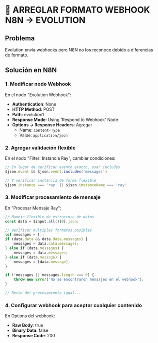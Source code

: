 # 🔧 ARREGLAR FORMATO WEBHOOK N8N → EVOLUTION

## Problema
Evolution envía webhooks pero N8N no los reconoce debido a diferencias de formato.

## Solución en N8N

### 1. Modificar nodo Webhook
En el nodo "Evolution Webhook":
- **Authentication**: None
- **HTTP Method**: POST  
- **Path**: evolution1
- **Response Mode**: Using 'Respond to Webhook' Node
- **Options → Response Headers**: Agregar
  - Name: `Content-Type`
  - Value: `application/json`

### 2. Agregar validación flexible
En el nodo "Filter: Instancia Ray", cambiar condiciones:

```javascript
// En lugar de verificar evento exacto, usar includes
$json.event && $json.event.includes('messages')

// Y verificar instancia de forma flexible  
$json.instance === 'ray' || $json.instanceName === 'ray'
```

### 3. Modificar procesamiento de mensaje
En "Procesar Mensaje Ray":

```javascript
// Manejo flexible de estructura de datos
const data = $input.all()[0].json;

// Verificar múltiples formatos posibles
let messages = [];
if (data.data && data.data.messages) {
    messages = data.data.messages;
} else if (data.messages) {
    messages = data.messages;
} else if (data.message) {
    messages = [data.message];
}

if (!messages || messages.length === 0) {
    throw new Error('No se encontraron mensajes en el webhook');
}

// Resto del procesamiento igual...
```

### 4. Configurar webhook para aceptar cualquier contenido
En Options del webhook:
- **Raw Body**: true
- **Binary Data**: false
- **Response Code**: 200
